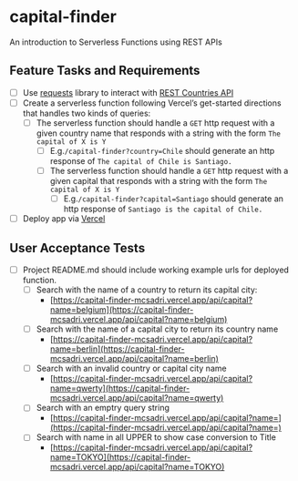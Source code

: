 # capital-finder

An introduction to Serverless Functions using REST APIs

## Feature Tasks and Requirements

- [ ] Use [requests](https://requests.readthedocs.io/en/latest/) library to interact with [REST Countries API](https://restcountries.com/#rest-countries)
- [ ] Create a serverless function following Vercel’s get-started directions that handles two kinds of queries:
  - [ ] The serverless function should handle a `GET` http request with a given country name that responds with a string with the form `The capital of X is Y`
    - [ ] E.g.`/capital-finder?country=Chile` should generate an http response of `The capital of Chile is Santiago.`
    - [ ] The serverless function should handle a `GET` http request with a given capital that responds with a string with the form `The capital of X is Y`
      - [ ] E.g.`/capital-finder?capital=Santiago` should generate an http response of `Santiago is the capital of Chile.`
- [ ] Deploy app via [Vercel](https://vercel.com/docs/get-started)

## User Acceptance Tests

- [ ] Project README.md should include working example urls for deployed function.
  - [ ] Search with the name of a country to return its capital city:
    - [https://capital-finder-mcsadri.vercel.app/api/capital?name=belgium](https://capital-finder-mcsadri.vercel.app/api/capital?name=belgium)
  - [ ] Search with the name of a capital city to return its country name
    - [https://capital-finder-mcsadri.vercel.app/api/capital?name=berlin](https://capital-finder-mcsadri.vercel.app/api/capital?name=berlin)
  - [ ] Search with an invalid country or capital city name
    - [https://capital-finder-mcsadri.vercel.app/api/capital?name=qwerty](https://capital-finder-mcsadri.vercel.app/api/capital?name=qwerty)
  - [ ] Search with an emptry query string
    - [https://capital-finder-mcsadri.vercel.app/api/capital?name=](https://capital-finder-mcsadri.vercel.app/api/capital?name=)
  - [ ] Search with name in all UPPER to show case conversion to Title
    - [https://capital-finder-mcsadri.vercel.app/api/capital?name=TOKYO](https://capital-finder-mcsadri.vercel.app/api/capital?name=TOKYO)

